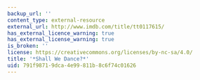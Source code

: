 ```yaml
---
backup_url: ''
content_type: external-resource
external_url: http://www.imdb.com/title/tt0117615/
has_external_licence_warning: true
has_external_license_warning: true
is_broken: ''
license: https://creativecommons.org/licenses/by-nc-sa/4.0/
title: '*Shall We Dance?*'
uid: 791f9871-9dca-4e99-811b-8c6f74c01626
---
```

